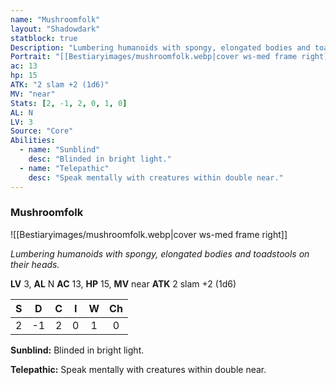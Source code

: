 ```yaml
---
name: "Mushroomfolk"
layout: "Shadowdark"
statblock: true
Description: "Lumbering humanoids with spongy, elongated bodies and toadstools on their heads."
Portrait: "[[Bestiaryimages/mushroomfolk.webp|cover ws-med frame right]]"
ac: 13
hp: 15
ATK: "2 slam +2 (1d6)"
MV: "near"
Stats: [2, -1, 2, 0, 1, 0]
AL: N
LV: 3
Source: "Core"
Abilities:
  - name: "Sunblind"
    desc: "Blinded in bright light."
  - name: "Telepathic"
    desc: "Speak mentally with creatures within double near."
---
```


### Mushroomfolk

![[Bestiaryimages/mushroomfolk.webp|cover ws-med frame right]]

_Lumbering humanoids with spongy, elongated bodies and toadstools on their heads._

**LV** 3, **AL** N
**AC** 13, **HP** 15, **MV** near
**ATK** 2 slam +2 (1d6)

|  S  |  D  |  C  |  I  |  W  |  Ch  |
|:---:|:---:|:---:|:---:|:---:|:----:|
| 2 | -1 | 2 | 0 | 1 | 0 |

**Sunblind:** Blinded in bright light.

**Telepathic:** Speak mentally with creatures within double near.

